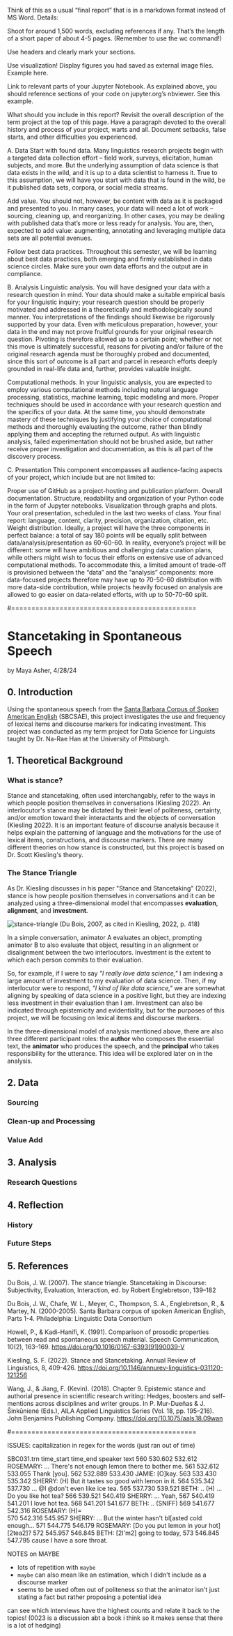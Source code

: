 Think of this as a usual “final report” that is in a markdown format instead of MS Word. Details:

Shoot for around 1,500 words, excluding references if any. That’s the length of a short paper of about 4-5 pages. (Remember to use the wc command!)

Use headers and clearly mark your sections.

Use visualization! Display figures you had saved as external image files. Example here.

Link to relevant parts of your Jupyter Notebook. As explained above, you should reference sections of your code on jupyter.org’s nbviewer. See this example.

What should you include in this report? Revisit the overall description of the term project at the top of this page.
Have a paragraph devoted to the overall history and process of your project, warts and all. Document setbacks, false starts, and other difficulties you experienced.


A. Data
Start with found data. Many linguistics research projects begin with a targeted data collection effort – field work, surveys, elicitation, human subjects, and more. But the underlying assumption of data science is that data exists in the wild, and it is up to a data scientist to harness it. True to this assumption, we will have you start with data that is found in the wild, be it published data sets, corpora, or social media streams.

Add value. You should not, however, be content with data as it is packaged and presented to you. In many cases, your data will need a lot of work – sourcing, cleaning up, and reorganizing. In other cases, you may be dealing with published data that’s more or less ready for analysis. You are, then, expected to add value: augmenting, annotating and leveraging multiple data sets are all potential avenues.

Follow best data practices. Throughout this semester, we will be learning about best data practices, both emerging and firmly established in data science circles. Make sure your own data efforts and the output are in compliance.

B. Analysis
Linguistic analysis. You will have designed your data with a research question in mind. Your data should make a suitable empirical basis for your linguistic inquiry; your research question should be properly motivated and addressed in a theoretically and methodologically sound manner. You interpretations of the findings should likewise be rigorously supported by your data. Even with meticulous preparation, however, your data in the end may not prove fruitful grounds for your original research question. Pivoting is therefore allowed up to a certain point; whether or not this move is ultimately successful, reasons for pivoting and/or failure of the original research agenda must be thoroughly probed and documented, since this sort of outcome is all part and parcel in research efforts deeply grounded in real-life data and, further, provides valuable insight.

Computational methods. In your linguistic analysis, you are expected to employ various computational methods including natural language processing, statistics, machine learning, topic modeling and more. Proper techniques should be used in accordance with your research question and the specifics of your data. At the same time, you should demonstrate mastery of these techniques by justifying your choice of computational methods and thoroughly evaluating the outcome, rather than blindly applying them and accepting the returned output. As with linguistic analysis, failed experimentation should not be brushed aside, but rather receive proper investigation and documentation, as this is all part of the discovery process.

C. Presentation
This component encompasses all audience-facing aspects of your project, which include but are not limited to:

Proper use of GitHub as a project-hosting and publication platform.
Overall documentation.
Structure, readability and organization of your Python code in the form of Jupyter notebooks.
Visualization through graphs and plots.
Your oral presentation, scheduled in the last two weeks of class.
Your final report: language, content, clarity, precision, organization, citation, etc.
Weight distribution. Ideally, a project will have the three components in perfect balance: a total of say 180 points will be equally split between data/analysis/presentation as 60-60-60. In reality, everyone’s project will be different: some will have ambitious and challenging data curation plans, while others might wish to focus their efforts on extensive use of advanced computational methods. To accommodate this, a limited amount of trade-off is provisioned between the “data” and the “analysis” components: more data-focused projects therefore may have up to 70-50-60 distribution with more data-side contribution, while projects heavily focused on analysis are allowed to go easier on data-related efforts, with up to 50-70-60 split.

#==============================================

# Stancetaking in Spontaneous Speech
by Maya Asher, 4/28/24
## 0. Introduction
Using the spontaneous speech from the [Santa Barbara Corpus of Spoken American English](https://www.linguistics.ucsb.edu/research/santa-barbara-corpus) (SBCSAE), this project investigates the use and frequency of lexical items and discourse markers for indicating investment. This project was conducted as my term project for Data Science for Linguists taught by Dr. Na-Rae Han at the University of Pittsburgh. 
## 1. Theoretical Background
### What is stance?
Stance and stancetaking, often used interchangably, refer to the ways in which people position themselves in conversations (Kiesling 2022). An interlocutor's stance may be dictated by their level of politeness, certainty, and/or emotion toward their interactants and the objects of conversation (Kiesling 2022). It is an important feature of discourse analysis because it helps explain the patterning of language and the motivations for the use of lexical items, constructions, and discourse markers. There are many different theories on how stance is constructed, but this project is based on Dr. Scott Kiesling's theory.

### The Stance Triangle
As Dr. Kiesling discusses in his paper "Stance and Stancetaking" (2022), stance is how people position themselves in conversations and it can be analyzed using a three-dimensional model that encompasses **evaluation**, **alignment**, and **investment**.

![stance-triangle](../stance-triangle.png) (Du Bois, 2007, as cited in Kiesling, 2022, p. 418)

In a simple conversation, animator A evaluates an object, prompting animator B to also evaluate that object, resulting in an alignment or disalignment between the two interlocutors. Investment is the extent to which each person commits to their evaluation.

So, for example, if I were to say *"I really love data science,"* I am indexing a large amount of investment to my evaluation of data science. Then, if my interlocutor were to respond, *"I kind of like data science,"* we are somewhat aligning by speaking of data science in a positive light, but they are indexing less investment in their evaluation than I am. Investment can also be indicated through epistemicity and evidentiality, but for the purposes of this project, we will be focusing on lexical items and discourse markers. 

In the three-dimensional model of analysis mentioned above, there are also three different participant roles: the **author** who composes the essential text, the **animator** who produces the speech, and the **principal** who takes responsibility for the utterance. This idea will be explored later on in the analysis.
## 2. Data 
### Sourcing
### Clean-up and Processing
### Value Add
## 3. Analysis
### Research Questions
## 4. Reflection
### History
### Future Steps
## 5. References
Du Bois, J. W. (2007). The stance triangle. Stancetaking in Discourse: Subjectivity, Evaluation, Interaction, ed. by Robert Englebretson, 139–182

Du Bois, J. W., Chafe, W. L., Meyer, C., Thompson, S. A., Englebretson, R., & Martey, N. (2000-2005). Santa Barbara corpus of spoken American English, Parts 1-4. Philadelphia: Linguistic Data Consortium

Howell, P., & Kadi-Hanifi, K. (1991). Comparison of prosodic properties between read and spontaneous speech material. Speech Communication, 10(2), 163–169. https://doi.org/10.1016/0167-6393(91)90039-V

Kiesling, S. F. (2022). Stance and Stancetaking. Annual Review of Linguistics, 8, 409-426. https://doi.org/10.1146/annurev-linguistics-031120-121256

Wang, J., & Jiang, F. (Kevin). (2018). Chapter 9. Epistemic stance and authorial presence in scientific research writing: Hedges, boosters and self-mentions across disciplines and writer groups. In P. Mur-Dueñas & J. Šinkūnienė (Eds.), AILA Applied Linguistics Series (Vol. 18, pp. 195–216). John Benjamins Publishing Company. https://doi.org/10.1075/aals.18.09wan

#==============================================


ISSUES: capitalization in regex for the words (just ran out of time)



SBC031.trn
    time_start  time_end    speaker     text
560     530.602   532.612  ROSEMARY:   ... There's not enough lemon there to bother me.
561     532.612   533.055              Thank [you].
562     532.889   533.430     JAMIE:   [O]kay.
563     533.430   535.342    SHERRY:   (H) But it tastes so good with lemon in it.
564     535.342   537.730              ... @I @don't even like ice tea. 
565     537.730   539.521      BETH:   .. (H) ... Do you like hot tea?
566     539.521   540.419    SHERRY:   ... Yeah,
567     540.419   541.201              I love hot tea.
568     541.201   541.677      BETH:   .. (SNIFF)
569     541.677   542.316  ROSEMARY:   (H)=  
570     542.316   545.957    SHERRY:   ... But the winter hasn't bl[asted cold enough... 
571     544.775   546.179  ROSEMARY:   [Do you put lemon in your hot] [2tea2]?
572     545.957   546.845      BETH:   [2I'm2] going to today,
573     546.845   547.795              cause I have a sore throat. 



NOTES on MAYBE
- lots of repetition with `maybe`
- `maybe` can also mean like an estimation, which I didn't include as a discourse marker
- seems to be used often out of politeness so that the animator isn't just stating a fact but rather proposing a potential idea

can see which interviews have the highest counts and relate it back to the topics! (0023 is a discussion abt a book i think so it makes sense that there is a lot of hedging)